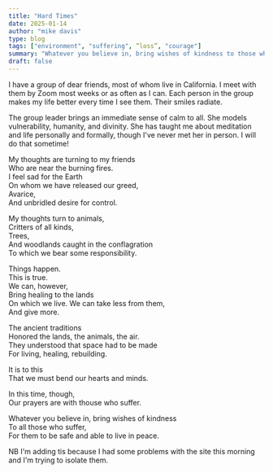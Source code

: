 ```yaml
---
title: "Hard Times" 
date: 2025-01-14
author: "mike davis"
type: blog
tags: ["environment", "suffering", “loss”, "courage"]
summary: "Whatever you believe in, bring wishes of kindness to those who suffer."
draft: false
---
```

I have a group of dear friends, most of whom live in California. I meet with them by Zoom most weeks or as often as I can. Each person in the group makes my life better every time I see them. Their smiles radiate.

The group leader brings an immediate sense of calm to all. She models vulnerability, humanity, and divinity. She has taught me about meditation and life personally and formally, though I've never met her in person. I will do that sometime! 

My thoughts are turning to my friends  
Who are near the burning fires.   
I feel sad for the Earth  
On whom we have released our greed,  
Avarice,  
And unbridled desire for control. 

My thoughts turn to animals,  
Critters of all kinds,   
Trees,  
And woodlands caught in the conflagration   
To which we bear some responsibility.  

Things happen.  
This is true.  
We can, however,  
Bring healing to the lands  
On which we live. 
We can take less from them,  
And give more.   

The ancient traditions  
Honored the lands, the animals, the air.  
They understood that space had to be made  
For living, healing, rebuilding.  

It is to this  
That we must bend our hearts and minds.  

In this time, though,  
Our prayers are with thouse who suffer.  

Whatever you believe in, bring wishes of kindness  
To all those who suffer,  
For them to be safe and able to live in peace.  

NB I'm adding tis because I had some problems with the site this morning and I'm trying to isolate them.